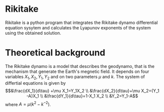 Rikitake
========

Rikitake is a python program that integrates the Rikitake dynamo
differential equation sysytem and calculates the Lyapunov exponents of
the system using the obtained solution.

Theoretical background
======================

The Rikitake dynamo is a model that describes the geodynamo, that is the
mechanism that generate the Earth's megnetic field. It depends on four
variables $X_1, X_2, Y_1, Y_2$ and on two parameters $\mu$ and $k$. The
system of differtial equations is given by
$$&\frac{dX_1}{d\tau} +\mu X_1=Y_1X_2 \\   
&\frac{dX_2}{d\tau}+\mu X_2=(Y_1 -A)X_1 \\
&\frac{dY_1}{d\tau}=1-X_1 X_2 \\
&Y_2=Y_1-A$$ where $A=\mu(k^2 -k^{-2})$.
